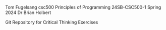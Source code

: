 Tom Fugelsang
csc500 Principles of Programming 
24SB-CSC500-1 Spring 2024
Dr Brian Holbert

Git Repository for Critical Thinking Exercises

